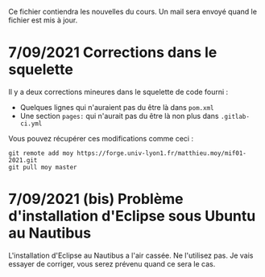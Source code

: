 Ce fichier contiendra les nouvelles du cours. Un mail sera envoyé quand le fichier est mis à jour.
# 7/09/2021 Corrections dans le squelette

Il y a deux corrections mineures dans le squelette de code fourni :

- Quelques lignes qui n'auraient pas du être là dans `pom.xml`
- Une section `pages:` qui n'aurait pas du être là non plus dans `.gitlab-ci.yml`

Vous pouvez récupérer ces modifications comme ceci :

```
git remote add moy https://forge.univ-lyon1.fr/matthieu.moy/mif01-2021.git
git pull moy master
```

# 7/09/2021 (bis) Problème d'installation d'Eclipse sous Ubuntu au Nautibus

L'installation d'Eclipse au Nautibus a l'air cassée. Ne l'utilisez pas. Je vais essayer de corriger, vous serez prévenu quand ce sera le cas.
